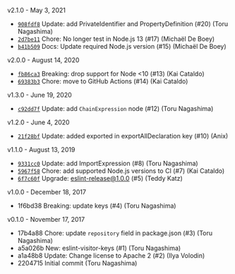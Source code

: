 v2.1.0 - May 3, 2021

- [`908fdf8`](https://github.com/eslint/eslint-visitor-keys/commit/908fdf8c0d9a352c696c8c1f4901280d1a0795f7) Update: add PrivateIdentifier and PropertyDefinition (#20) (Toru Nagashima)
- [`2d7be11`](https://github.com/eslint/eslint-visitor-keys/commit/2d7be11e4d13ac702c9fe3c529cadbd75b370146) Chore: No longer test in Node.js 13 (#17) (Michaël De Boey)
- [`b41b509`](https://github.com/eslint/eslint-visitor-keys/commit/b41b509b153ecd8d47af46a421122f64e93d4c67) Docs: Update required Node.js version (#15) (Michaël De Boey)

v2.0.0 - August 14, 2020

- [`fb86ca3`](https://github.com/eslint/eslint-visitor-keys/commit/fb86ca315daafc84e23ed9005db40b0892b972a6) Breaking: drop support for Node <10 (#13) (Kai Cataldo)
- [`69383b3`](https://github.com/eslint/eslint-visitor-keys/commit/69383b372915e33ada094880ecc6b6e8f8c7ca4e) Chore: move to GitHub Actions (#14) (Kai Cataldo)

v1.3.0 - June 19, 2020

- [`c92dd7f`](https://github.com/eslint/eslint-visitor-keys/commit/c92dd7ff96f0044dba12d681406a025b92b4c437) Update: add `ChainExpression` node (#12) (Toru Nagashima)

v1.2.0 - June 4, 2020

- [`21f28bf`](https://github.com/eslint/eslint-visitor-keys/commit/21f28bf11be5329d740a8bf6bdbcd0ef13bbf1a2) Update: added exported in exportAllDeclaration key (#10) (Anix)

v1.1.0 - August 13, 2019

- [`9331cc0`](https://github.com/eslint/eslint-visitor-keys/commit/9331cc09e756e65b9044c9186445a474b037fac6) Update: add ImportExpression (#8) (Toru Nagashima)
- [`5967f58`](https://github.com/eslint/eslint-visitor-keys/commit/5967f583b04f17fba9226aaa394e45d476d2b8af) Chore: add supported Node.js versions to CI (#7) (Kai Cataldo)
- [`6f7c60f`](https://github.com/eslint/eslint-visitor-keys/commit/6f7c60fef2ceec9f6323202df718321cec45cab0) Upgrade: eslint-release@1.0.0 (#5) (Teddy Katz)

v1.0.0 - December 18, 2017

- 1f6bd38 Breaking: update keys (#4) (Toru Nagashima)

v0.1.0 - November 17, 2017

- 17b4a88 Chore: update `repository` field in package.json (#3) (Toru Nagashima)
- a5a026b New: eslint-visitor-keys (#1) (Toru Nagashima)
- a1a48b8 Update: Change license to Apache 2 (#2) (Ilya Volodin)
- 2204715 Initial commit (Toru Nagashima)
